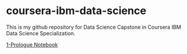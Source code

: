 # coursera-ibm-data-science
This is my github repository for Data Science Capstone in Coursera IBM Data Science Specialization.

<a href="https://jp-tok.dataplatform.cloud.ibm.com/analytics/notebooks/v2/87303d8b-f75c-4f8f-bacd-81604b0f2201/view?access_token=4661e32ab8d71d8d11f5701f69bd979c2b39044de7bf2cd78f40973ce7a56d50">1-Prologue Notebook</a>
